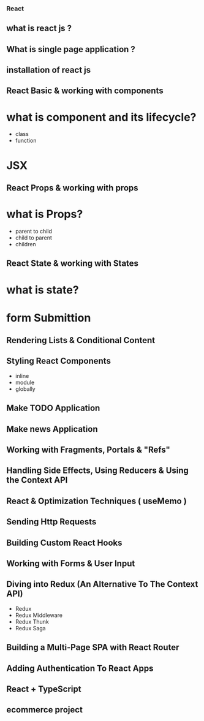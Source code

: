 ### React

## what is react js ?

## What is single page application ?

## installation of react js

## React Basic & working with components
# what is component and its lifecycle?
- class 	    
- function	

# JSX	

## React Props & working with props
# what is Props?
- parent to child 
- child to parent
- children				

## React State & working with States
# what is state?
# form Submittion


## Rendering Lists & Conditional Content

## Styling React Components
- inline
- module
- globally

## Make TODO Application

## Make news Application

## Working with Fragments, Portals & "Refs"

## Handling Side Effects, Using Reducers & Using the Context API

## React & Optimization Techniques ( useMemo  )

## Sending Http Requests

## Building Custom React Hooks

## Working with Forms & User Input

## Diving into Redux (An Alternative To The Context API)
- Redux 
- Redux Middleware
- Redux Thunk
- Redux Saga

## Building a Multi-Page SPA with React Router

## Adding Authentication To React Apps

## React + TypeScript

## ecommerce project


